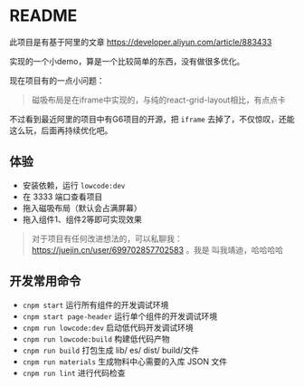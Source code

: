 # README

此项目是有基于阿里的文章 https://developer.aliyun.com/article/883433

实现的一个小demo，算是一个比较简单的东西，没有做很多优化。

现在项目有的一点小问题：

> 磁吸布局是在iframe中实现的，与纯的react-grid-layout相比，有点点卡

不过看到最近阿里的项目中有G6项目的开源，把 `iframe` 去掉了，不仅惊叹，还能这么玩，后面再持续优化吧。

## 体验

- 安装依赖，运行 `lowcode:dev`
- 在 3333 端口查看项目
- 拖入磁吸布局（默认会占满屏幕）
- 拖入组件1、组件2等即可实现效果

> 对于项目有任何改进想法的，可以私聊我： https://juejin.cn/user/699702857702583 。我是 叫我靖迪，哈哈哈哈

## 开发常用命令

- `cnpm start` 运行所有组件的开发调试环境
- `cnpm start page-header` 运行单个组件的开发调试环境
- `cnpm run lowcode:dev` 启动低代码开发调试环境
- `cnpm run lowcode:build` 构建低代码产物
- `cnpm run build` 打包生成 lib/ es/ dist/ build/文件
- `cnpm run materials` 生成物料中心需要的入库 JSON 文件
- `cnpm run lint` 进行代码检查
